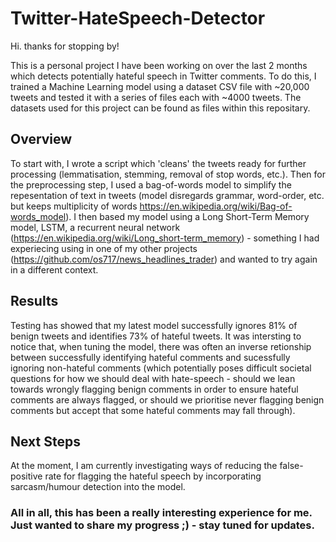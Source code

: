 # Twitter-HateSpeech-Detector

Hi. thanks for stopping by!

This is a personal project I have been working on over the last 2 months which detects potentially hateful speech in Twitter comments. To do this, I trained a Machine Learning model using a dataset CSV file with ~20,000 tweets and tested it with a series of files each with ~4000 tweets. The datasets used for this project can be found as files within this repositary. 

## Overview

To start with, I wrote a script which 'cleans' the tweets ready for further processing (lemmatisation, stemming, removal of stop words, etc.). Then for the preprocessing step, I used a bag-of-words model to simplify the repesentation of text in tweets (model disregards grammar, word-order, etc. but keeps multiplicity of words https://en.wikipedia.org/wiki/Bag-of-words_model). I then based my model using a Long Short-Term Memory model, LSTM, a recurrent neural network (https://en.wikipedia.org/wiki/Long_short-term_memory) - something I had experiecing using in one of my other projects (https://github.com/os717/news_headlines_trader) and wanted to try again in a different context.

## Results

Testing has showed that my latest model successfully ignores 81% of benign tweets and identifies 73% of hateful tweets. It was intersting to notice that, when tuning the model, there was often an inverse retionship between successfully identifying hateful comments and sucessfully ignoring non-hateful comments (which potentially poses difficult societal questions for how we should deal with hate-speech - should we lean towards wrongly flagging benign comments in order to ensure hateful comments are always flagged, or should we prioritise never flagging benign comments but accept that some hateful comments may fall through). 

## Next Steps

At the moment, I am currently investigating ways of reducing the false-positive rate for flagging the hateful speech by incorporating sarcasm/humour detection into the model. 

### All in all, this has been a really interesting experience for me. Just wanted to share my progress ;) - stay tuned for updates.

